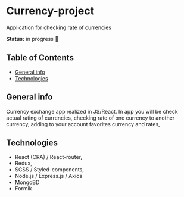 # Currency-project

Application for checking rate of currencies

**Status:** in progress :construction:

## Table of Contents

- [General info](#general-info)
- [Technologies](#technologies)


## General info

Currency exchange app realized in JS/React. In app you will be check actual rating of currencies, checking rate of one currency to another currency, adding to your account favorites currency and rates, 

## Technologies

- React (CRA) / React-router,
- Redux,
- SCSS / Styled-components,
- Node.js / Express.js / Axios
- MongoBD
- Formik



